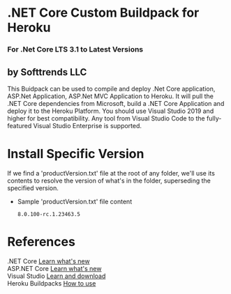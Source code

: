 # .NET Core Custom Buildpack for Heroku
### For .Net Core LTS 3.1 to Latest Versions
## by Softtrends LLC

This Buidpack can be used to compile and deploy .Net Core application, ASP.Net Application, ASP.Net MVC Application to Heroku. It will pull the .NET Core dependencies from Microsoft, build a .NET Core Application and deploy it to the Heroku Platform. You should use Visual Studio 2019 and higher for best compatibility. Any tool from Visual Studio Code to the fully-featured Visual Studio Enterprise is supported.

# Install Specific Version
If we find a 'productVersion.txt' file at the root of any folder, we'll use its contents to resolve the version of what's in the folder, superseding the specified version.
  - Sample 'productVersion.txt' file content
    ```
    8.0.100-rc.1.23463.5
    ```

# References

.NET Core [Learn what's new](https://docs.microsoft.com/en-us/dotnet/core/)<br/>
ASP.NET Core [Learn what's new](https://go.microsoft.com/fwlink/?LinkId=518016)<br/>
Visual Studio [Learn and download](https://www.visualstudio.com/)<br/>
Heroku Buildpacks [How to use](https://devcenter.heroku.com/articles/buildpacks#setting-a-buildpack-on-an-application)
<br/>
